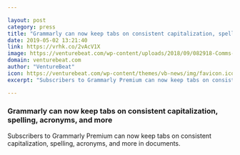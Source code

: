 ```yaml
---

layout: post
category: press
title: "Grammarly can now keep tabs on consistent capitalization, spelling, acronyms, and more"
date: 2019-05-02 13:21:40
link: https://vrhk.co/2vAcV1X
image: https://venturebeat.com/wp-content/uploads/2018/09/082918-Comms-GDocs-HDR.png?w=1200&strip=all
domain: venturebeat.com
author: "VentureBeat"
icon: https://venturebeat.com/wp-content/themes/vb-news/img/favicon.ico
excerpt: "Subscribers to Grammarly Premium can now keep tabs on consistent capitalization, spelling, acronyms, and more in documents."

---
```


### Grammarly can now keep tabs on consistent capitalization, spelling, acronyms, and more

Subscribers to Grammarly Premium can now keep tabs on consistent capitalization, spelling, acronyms, and more in documents.